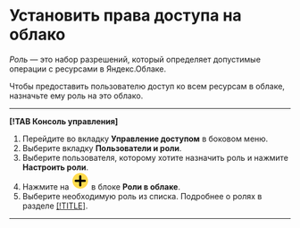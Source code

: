 # Установить права доступа на облако

_Роль_ — это набор разрешений, который определяет допустимые операции с ресурсами в Яндекс.Облаке.

Чтобы предоставить пользователю доступ ко всем ресурсам в облаке, назначьте ему роль на это облако.

---

**[!TAB Консоль управления]**

1. Перейдите во вкладку **Управление доступом** в боковом меню.
2. Выберите вкладку **Пользователи и роли**.
3. Выберите пользователя, которому хотите назначить роль и нажмите **Настроить роли**.
4. Нажмите на ![+](../../../_assets/plus-sign.svg) в блоке **Роли в облаке**.
5. Выберите необходимую роль из списка. Подробнее о ролях в разделе [[!TITLE]](../../../iam/concepts/access-control/roles.md).

---